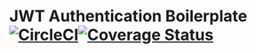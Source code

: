 # JWT Authentication Boilerplate [![CircleCI](https://circleci.com/gh/Vadlusk/JWT_boilerplate.svg?style=svg)](https://circleci.com/gh/Vadlusk/JWT_boilerplate)[![Coverage Status](https://coveralls.io/repos/github/Vadlusk/JWT_boilerplate/badge.svg?branch=master)](https://coveralls.io/github/Vadlusk/JWT_boilerplate?branch=master)
